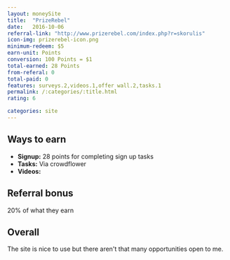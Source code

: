 ```yaml
---
layout: moneySite
title:  "PrizeRebel"
date:   2016-10-06
referral-link: "http://www.prizerebel.com/index.php?r=skorulis"
icon-img: prizerebel-icon.png
minimum-redeem: $5
earn-unit: Points
conversion: 100 Points = $1
total-earned: 28 Points
from-referal: 0
total-paid: 0
features: surveys.2,videos.1,offer wall.2,tasks.1
permalink: /:categories/:title.html
rating: 6

categories: site
---
```


Ways to earn
---

* <b>Signup:</b> 28 points for completing sign up tasks
* <b>Tasks:</b> Via crowdflower
* <b>Videos:</b> 

Referral bonus
--------

20% of what they earn

Overall
-----

The site is nice to use but there aren't that many opportunities open to me.
